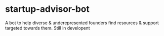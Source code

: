 # startup-advisor-bot
A bot to help diverse &amp; underepresented founders find resources &amp; support targeted towards them. Still in developent
